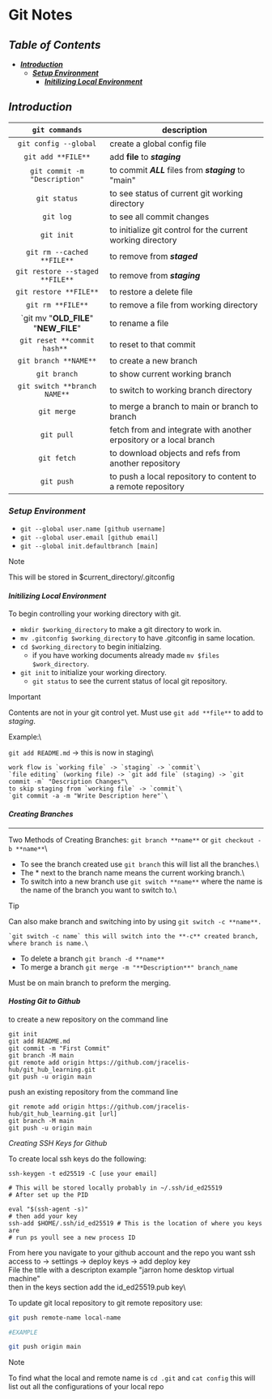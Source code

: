 # Git Notes

## ***Table of Contents***
* [***Introduction***](#introduction)
	* [***Setup Environment***](#setup-environment)
		* [***Initilizing Local Environment***](#initilizing-local-environment)
## ***Introduction***

| `git commands`          |   description           |
|:-----------------------:|-------------------------|
| `git config --global`          | create a global config file |
| `git add **FILE**`      | add **file** to ***staging*** |
| `git commit -m "Description"` | to commit ***ALL*** files from ***staging*** to "main" |
| `git status` | to see status of current git working directory |
| `git log` | to see all commit changes |
| `git init` | to initialize git control for the current working directory | 
| `git rm --cached **FILE**` | to remove from ***staged*** |
| `git restore --staged **FILE**`  | to remove from ***staging*** |
| `git restore **FILE**` | to restore a delete file |
| `git rm **FILE**` | to remove a file from working directory |
| `git mv "**OLD_FILE**" "**NEW_FILE**" | to rename a file |
| `git reset **commit hash** ` | to reset to that commit |
| `git branch **NAME**` | to create a new branch |
| `git branch` | to show current working branch |
| `git switch **branch NAME**` | to switch to working branch directory |
| `git merge` | to merge a branch to main or branch to branch |
| `git pull` | fetch from and integrate with another erpository or a local branch |
| `git fetch` | to download objects and refs from another repository |
| `git push` | to push a local repository to content to a remote repository |

### ***Setup Environment***

* `git --global user.name [github username]`
* `git --global user.email [github email]`
* `git --global init.defaultbranch [main]`

> [!NOTE]
> This will be stored in $current_directory/.gitconfig

#### ***Initilizing Local Environment***

To begin controlling your working directory with git.  

* `mkdir $working_directory` to make a git directory to work in.
* `mv .gitconfig $working_directory` to have .gitconfig in same location.
* `cd $working_directory` to begin initialzing.
	* if you have working documents already made `mv $files $work_directory`.
* `git init` to initialize your working directory.
	* `git status` to see the current status of local git repository. 


> [!IMPORTANT]
> Contents are not in your git control yet. Must use `git add **file**` to add to _staging_.

Example:\

`git add README.md` -> this is now in staging\

```
work flow is `working file` -> `staging` -> `commit`\
`file editing` (working file) -> `git add file` (staging) -> `git commit -m` "Description Changes"\
to skip staging from `working file` -> `commit`\
`git commit -a -m "Write Description here"`\ 
```

#### ***Creating Branches*** 

---
Two Methods of Creating Branches: `git branch **name**` or `git checkout -b **name**`\

* To see the branch created use `git branch` this will list all the branches.\
* The \* next to the branch name means the current working branch.\
* To switch into a new branch use `git switch **name**` where the name is the name of the branch you want to switch to.\

> [!TIP]
> Can also make branch and switching into by using `git switch -c **name**.`

```
`git switch -c name` this will switch into the **-c** created branch, where branch is name.\
```

* To delete a branch `git branch -d **name**`
* To merge a branch `git merge -m "**Description**" branch_name`

Must be on main branch to preform the merging.

#### ***Hosting Git to Github***

to create a new repository on the command line
```
git init
git add README.md
git commit -m "First Commit"
git branch -M main
git remote add origin https://github.com/jracelis-hub/git_hub_learning.git
git push -u origin main
```

push an existing repository from the command line
```
git remote add origin https://github.com/jracelis-hub/git_hub_learning.git [url]
git branch -M main
git push -u origin main
```

_Creating SSH Keys for Github_

To create local ssh keys do the following:

```
ssh-keygen -t ed25519 -C [use your email]

# This will be stored locally probably in ~/.ssh/id_ed25519
# After set up the PID

eval "$(ssh-agent -s)" 
# then add your key
ssh-add $HOME/.ssh/id_ed25519 # This is the location of where you keys are
# run ps youll see a new process ID
```

From here you navigate to your github account and the repo you want ssh access to -> settings -> deploy keys -> add deploy key \
File the title with a descripton example "jarron home desktop virtual machine"\
then in the keys section add the id_ed25519.pub key\

To update git local repository to git remote repository use:

```bash
git push remote-name local-name

#EXAMPLE

git push origin main
```

> [!NOTE]
> To find what the local and remote name is `cd .git` and `cat config` this will list out all the configurations of your local repo
